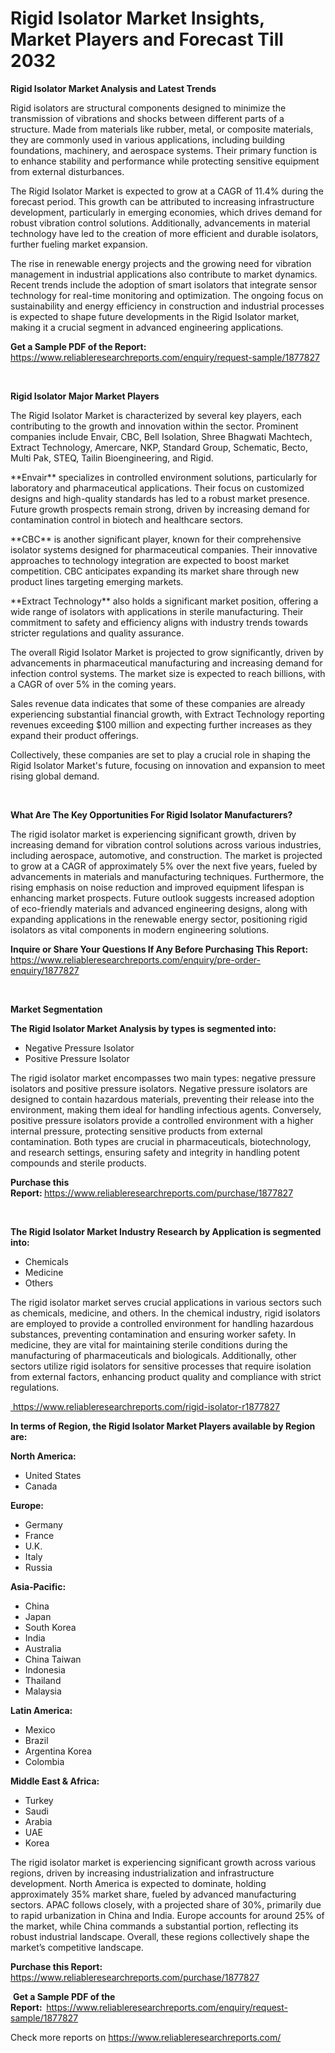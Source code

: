 <p><h1>Rigid Isolator Market Insights, Market Players and Forecast Till 2032</h1></p><p><strong>Rigid Isolator Market Analysis and Latest Trends</strong></p>
<p><p>Rigid isolators are structural components designed to minimize the transmission of vibrations and shocks between different parts of a structure. Made from materials like rubber, metal, or composite materials, they are commonly used in various applications, including building foundations, machinery, and aerospace systems. Their primary function is to enhance stability and performance while protecting sensitive equipment from external disturbances.</p><p>The Rigid Isolator Market is expected to grow at a CAGR of 11.4% during the forecast period. This growth can be attributed to increasing infrastructure development, particularly in emerging economies, which drives demand for robust vibration control solutions. Additionally, advancements in material technology have led to the creation of more efficient and durable isolators, further fueling market expansion.</p><p>The rise in renewable energy projects and the growing need for vibration management in industrial applications also contribute to market dynamics. Recent trends include the adoption of smart isolators that integrate sensor technology for real-time monitoring and optimization. The ongoing focus on sustainability and energy efficiency in construction and industrial processes is expected to shape future developments in the Rigid Isolator market, making it a crucial segment in advanced engineering applications.</p></p>
<p><strong>Get a Sample PDF of the Report:&nbsp;</strong> <a href="https://www.reliableresearchreports.com/enquiry/request-sample/1877827?utm_campaign=2487&utm_medium=2&utm_source=Github&utm_content=ia&utm_term=11042025&utm_id=rigid-isolator">https://www.reliableresearchreports.com/enquiry/request-sample/1877827</a></p>
<p>&nbsp;</p>
<p><strong>Rigid Isolator Major Market Players</strong></p>
<p><p>The Rigid Isolator Market is characterized by several key players, each contributing to the growth and innovation within the sector. Prominent companies include Envair, CBC, Bell Isolation, Shree Bhagwati Machtech, Extract Technology, Amercare, NKP, Standard Group, Schematic, Becto, Multi Pak, STEQ, Tailin Bioengineering, and Rigid.</p><p>**Envair** specializes in controlled environment solutions, particularly for laboratory and pharmaceutical applications. Their focus on customized designs and high-quality standards has led to a robust market presence. Future growth prospects remain strong, driven by increasing demand for contamination control in biotech and healthcare sectors.</p><p>**CBC** is another significant player, known for their comprehensive isolator systems designed for pharmaceutical companies. Their innovative approaches to technology integration are expected to boost market competition. CBC anticipates expanding its market share through new product lines targeting emerging markets.</p><p>**Extract Technology** also holds a significant market position, offering a wide range of isolators with applications in sterile manufacturing. Their commitment to safety and efficiency aligns with industry trends towards stricter regulations and quality assurance.</p><p>The overall Rigid Isolator Market is projected to grow significantly, driven by advancements in pharmaceutical manufacturing and increasing demand for infection control systems. The market size is expected to reach billions, with a CAGR of over 5% in the coming years.</p><p>Sales revenue data indicates that some of these companies are already experiencing substantial financial growth, with Extract Technology reporting revenues exceeding $100 million and expecting further increases as they expand their product offerings.</p><p>Collectively, these companies are set to play a crucial role in shaping the Rigid Isolator Market's future, focusing on innovation and expansion to meet rising global demand.</p></p>
<p>&nbsp;</p>
<p><strong>What Are The Key Opportunities For Rigid Isolator Manufacturers?</strong></p>
<p><p>The rigid isolator market is experiencing significant growth, driven by increasing demand for vibration control solutions across various industries, including aerospace, automotive, and construction. The market is projected to grow at a CAGR of approximately 5% over the next five years, fueled by advancements in materials and manufacturing techniques. Furthermore, the rising emphasis on noise reduction and improved equipment lifespan is enhancing market prospects. Future outlook suggests increased adoption of eco-friendly materials and advanced engineering designs, along with expanding applications in the renewable energy sector, positioning rigid isolators as vital components in modern engineering solutions.</p></p>
<p><strong>Inquire or Share Your Questions If Any Before Purchasing This Report:</strong> <a href="https://www.reliableresearchreports.com/enquiry/pre-order-enquiry/1877827?utm_campaign=2487&utm_medium=2&utm_source=Github&utm_content=ia&utm_term=11042025&utm_id=rigid-isolator">https://www.reliableresearchreports.com/enquiry/pre-order-enquiry/1877827</a></p>
<p>&nbsp;</p>
<p><strong>Market Segmentation</strong></p>
<p><strong>The Rigid Isolator Market Analysis by types is segmented into:</strong></p>
<p><ul><li>Negative Pressure Isolator</li><li>Positive Pressure Isolator</li></ul></p>
<p><p>The rigid isolator market encompasses two main types: negative pressure isolators and positive pressure isolators. Negative pressure isolators are designed to contain hazardous materials, preventing their release into the environment, making them ideal for handling infectious agents. Conversely, positive pressure isolators provide a controlled environment with a higher internal pressure, protecting sensitive products from external contamination. Both types are crucial in pharmaceuticals, biotechnology, and research settings, ensuring safety and integrity in handling potent compounds and sterile products.</p></p>
<p><strong>Purchase this Report:&nbsp;</strong><a href="https://www.reliableresearchreports.com/purchase/1877827?utm_campaign=2487&utm_medium=2&utm_source=Github&utm_content=ia&utm_term=11042025&utm_id=rigid-isolator">https://www.reliableresearchreports.com/purchase/1877827</a></p>
<p>&nbsp;</p>
<p><strong>The Rigid Isolator Market Industry Research by Application is segmented into:</strong></p>
<p><ul><li>Chemicals</li><li>Medicine</li><li>Others</li></ul></p>
<p><p>The rigid isolator market serves crucial applications in various sectors such as chemicals, medicine, and others. In the chemical industry, rigid isolators are employed to provide a controlled environment for handling hazardous substances, preventing contamination and ensuring worker safety. In medicine, they are vital for maintaining sterile conditions during the manufacturing of pharmaceuticals and biologicals. Additionally, other sectors utilize rigid isolators for sensitive processes that require isolation from external factors, enhancing product quality and compliance with strict regulations.</p></p>
<p><a href="https://www.reliableresearchreports.com/rigid-isolator-r1877827?utm_campaign=2487&utm_medium=2&utm_source=Github&utm_content=ia&utm_term=11042025&utm_id=rigid-isolator">&nbsp;https://www.reliableresearchreports.com/rigid-isolator-r1877827</a></p>
<p><strong>In terms of Region, the Rigid Isolator Market Players available by Region are:</strong></p>
<p>
    <p> <strong> North America: </strong>
        <ul>
            <li>United States</li>
            <li>Canada</li>
        </ul>
        </p> 
    <p> <strong> Europe: </strong>
        <ul>
            <li>Germany</li>
            <li>France</li>
            <li>U.K.</li>
            <li>Italy</li>
            <li>Russia</li>
        </ul>
        </p> 
    <p> <strong> Asia-Pacific: </strong>
        <ul>
            <li>China</li>
            <li>Japan</li>
            <li>South Korea</li>
            <li>India</li>
            <li>Australia</li>
            <li>China Taiwan</li>
            <li>Indonesia</li>
            <li>Thailand</li>
            <li>Malaysia</li>
        </ul>
        </p> 
    <p> <strong> Latin America: </strong>
        <ul>
            <li>Mexico</li>
            <li>Brazil</li>
            <li>Argentina Korea</li>
            <li>Colombia</li>
        </ul>
        </p> 
    <p> <strong> Middle East & Africa: </strong>
        <ul>
            <li>Turkey</li>
            <li>Saudi</li>
            <li>Arabia</li>
            <li>UAE</li>
            <li>Korea</li>
        </ul>
    </p>
    </p>
<p><p>The rigid isolator market is experiencing significant growth across various regions, driven by increasing industrialization and infrastructure development. North America is expected to dominate, holding approximately 35% market share, fueled by advanced manufacturing sectors. APAC follows closely, with a projected share of 30%, primarily due to rapid urbanization in China and India. Europe accounts for around 25% of the market, while China commands a substantial portion, reflecting its robust industrial landscape. Overall, these regions collectively shape the market’s competitive landscape.</p></p>
<p><strong>Purchase this Report: </strong><a href="https://www.reliableresearchreports.com/purchase/1877827?utm_campaign=2487&utm_medium=2&utm_source=Github&utm_content=ia&utm_term=11042025&utm_id=rigid-isolator">https://www.reliableresearchreports.com/purchase/1877827</a></p>
<p>&nbsp;<strong>Get a Sample PDF of the Report:&nbsp;&nbsp;</strong><a href="https://www.reliableresearchreports.com/enquiry/request-sample/1877827?utm_campaign=2487&utm_medium=2&utm_source=Github&utm_content=ia&utm_term=11042025&utm_id=rigid-isolator">https://www.reliableresearchreports.com/enquiry/request-sample/1877827</a></p>
<p><strong></strong></p>
<p>Check more reports on <a href="https://www.reliableresearchreports.com/?utm_campaign=2487&utm_medium=2&utm_source=Github&utm_content=ia&utm_term=11042025&utm_id=rigid-isolator">https://www.reliableresearchreports.com/</a></p>